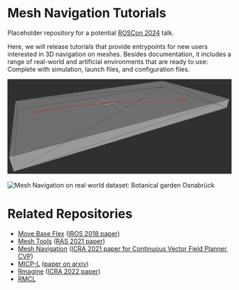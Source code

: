 # Mesh Navigation Tutorials
Placeholder repository for a potential [ROSCon 2024](https://roscon.ros.org/2024/) talk.

Here, we will release tutorials that provide entrypoints for new users interested in 3D navigation on meshes.
Besides documentation, it includes a range of real-world and artificial environments that are ready to use: Complete with simulation, launch files, and configuration files.

![Mesh Navigation on simple tray dataset](docs/images/mesh_nav_on_tray.png "Mesh Navigation on simple tray dataset")

![Mesh Navigation on real world dataset: Botanical garden Osnabrück](docs/images/mesh_nav_on_botanical_garden.png "Mesh Navigation on real world dataset: Botanical garden Osnabrück")

# Related Repositories
- [Move Base Flex](https://github.com/magazino/move_base_flex) ([IROS 2018 paper](https://doi.org/10.1109/IROS.2018.8593829))
- [Mesh Tools](https://github.com/naturerobots/mesh_tools) ([RAS 2021 paper](https://doi.org/10.1016/j.robot.2020.103688))
- [Mesh Navigation](https://github.com/naturerobots/mesh_navigation) ([ICRA 2021 paper for Continuous Vector Field Planner, CVP](https://doi.org/10.1109/ICRA48506.2021.9560981))
- [MICP-L](https://github.com/uos/rmcl) ([paper on arxiv](https://arxiv.org/abs/2210.13904))
- [Rmagine](https://github.com/uos/rmagine) ([ICRA 2022 paper](https://doi.org/10.1109/ICRA48891.2023.10161388))
- [RMCL](https://github.com/uos/rmcl)
